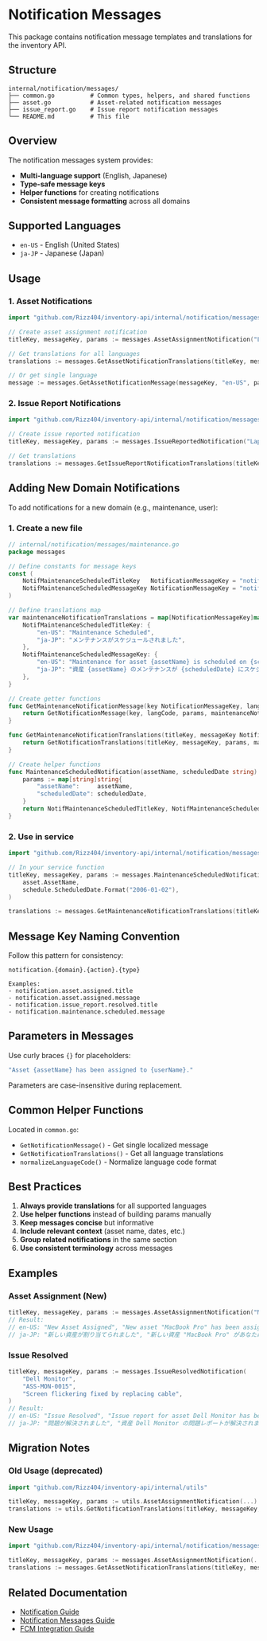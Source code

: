 # Notification Messages

This package contains notification message templates and translations for the inventory API.

## Structure

```
internal/notification/messages/
├── common.go          # Common types, helpers, and shared functions
├── asset.go           # Asset-related notification messages
├── issue_report.go    # Issue report notification messages
└── README.md          # This file
```

## Overview

The notification messages system provides:
- **Multi-language support** (English, Japanese)
- **Type-safe message keys**
- **Helper functions** for creating notifications
- **Consistent message formatting** across all domains

## Supported Languages

- `en-US` - English (United States)
- `ja-JP` - Japanese (Japan)

## Usage

### 1. Asset Notifications

```go
import "github.com/Rizz404/inventory-api/internal/notification/messages"

// Create asset assignment notification
titleKey, messageKey, params := messages.AssetAssignmentNotification("Laptop Dell XPS", "ASS-LPT-0001", false)

// Get translations for all languages
translations := messages.GetAssetNotificationTranslations(titleKey, messageKey, params)

// Or get single language
message := messages.GetAssetNotificationMessage(messageKey, "en-US", params)
```

### 2. Issue Report Notifications

```go
import "github.com/Rizz404/inventory-api/internal/notification/messages"

// Create issue reported notification
titleKey, messageKey, params := messages.IssueReportedNotification("Laptop Dell XPS", "ASS-LPT-0001")

// Get translations
translations := messages.GetIssueReportNotificationTranslations(titleKey, messageKey, params)
```

## Adding New Domain Notifications

To add notifications for a new domain (e.g., maintenance, user):

### 1. Create a new file

```go
// internal/notification/messages/maintenance.go
package messages

// Define constants for message keys
const (
    NotifMaintenanceScheduledTitleKey   NotificationMessageKey = "notification.maintenance.scheduled.title"
    NotifMaintenanceScheduledMessageKey NotificationMessageKey = "notification.maintenance.scheduled.message"
)

// Define translations map
var maintenanceNotificationTranslations = map[NotificationMessageKey]map[string]string{
    NotifMaintenanceScheduledTitleKey: {
        "en-US": "Maintenance Scheduled",
        "ja-JP": "メンテナンスがスケジュールされました",
    },
    NotifMaintenanceScheduledMessageKey: {
        "en-US": "Maintenance for asset {assetName} is scheduled on {scheduledDate}.",
        "ja-JP": "資産 {assetName} のメンテナンスが {scheduledDate} にスケジュールされました。",
    },
}

// Create getter functions
func GetMaintenanceNotificationMessage(key NotificationMessageKey, langCode string, params map[string]string) string {
    return GetNotificationMessage(key, langCode, params, maintenanceNotificationTranslations)
}

func GetMaintenanceNotificationTranslations(titleKey, messageKey NotificationMessageKey, params map[string]string) []NotificationTranslation {
    return GetNotificationTranslations(titleKey, messageKey, params, maintenanceNotificationTranslations)
}

// Create helper functions
func MaintenanceScheduledNotification(assetName, scheduledDate string) (NotificationMessageKey, NotificationMessageKey, map[string]string) {
    params := map[string]string{
        "assetName":     assetName,
        "scheduledDate": scheduledDate,
    }
    return NotifMaintenanceScheduledTitleKey, NotifMaintenanceScheduledMessageKey, params
}
```

### 2. Use in service

```go
import "github.com/Rizz404/inventory-api/internal/notification/messages"

// In your service function
titleKey, messageKey, params := messages.MaintenanceScheduledNotification(
    asset.AssetName,
    schedule.ScheduledDate.Format("2006-01-02"),
)

translations := messages.GetMaintenanceNotificationTranslations(titleKey, messageKey, params)
```

## Message Key Naming Convention

Follow this pattern for consistency:

```
notification.{domain}.{action}.{type}

Examples:
- notification.asset.assigned.title
- notification.asset.assigned.message
- notification.issue_report.resolved.title
- notification.maintenance.scheduled.message
```

## Parameters in Messages

Use curly braces `{}` for placeholders:

```go
"Asset {assetName} has been assigned to {userName}."
```

Parameters are case-insensitive during replacement.

## Common Helper Functions

Located in `common.go`:

- `GetNotificationMessage()` - Get single localized message
- `GetNotificationTranslations()` - Get all language translations
- `normalizeLanguageCode()` - Normalize language code format

## Best Practices

1. **Always provide translations** for all supported languages
2. **Use helper functions** instead of building params manually
3. **Keep messages concise** but informative
4. **Include relevant context** (asset name, dates, etc.)
5. **Group related notifications** in the same section
6. **Use consistent terminology** across messages

## Examples

### Asset Assignment (New)

```go
titleKey, messageKey, params := messages.AssetAssignmentNotification("MacBook Pro", "ASS-LPT-0042", true)
// Result:
// en-US: "New Asset Assigned", "New asset "MacBook Pro" has been assigned to you."
// ja-JP: "新しい資産が割り当てられました", "新しい資産 "MacBook Pro" があなたに割り当てられました。"
```

### Issue Resolved

```go
titleKey, messageKey, params := messages.IssueResolvedNotification(
    "Dell Monitor",
    "ASS-MON-0015",
    "Screen flickering fixed by replacing cable",
)
// Result:
// en-US: "Issue Resolved", "Issue report for asset Dell Monitor has been resolved. Resolution: Screen flickering fixed by replacing cable."
// ja-JP: "問題が解決されました", "資産 Dell Monitor の問題レポートが解決されました。解決策: Screen flickering fixed by replacing cable。"
```

## Migration Notes

### Old Usage (deprecated)
```go
import "github.com/Rizz404/inventory-api/internal/utils"

titleKey, messageKey, params := utils.AssetAssignmentNotification(...)
translations := utils.GetNotificationTranslations(titleKey, messageKey, params)
```

### New Usage
```go
import "github.com/Rizz404/inventory-api/internal/notification/messages"

titleKey, messageKey, params := messages.AssetAssignmentNotification(...)
translations := messages.GetAssetNotificationTranslations(titleKey, messageKey, params)
```

## Related Documentation

- [Notification Guide](../../../documentation/notification_guide.md)
- [Notification Messages Guide](../../../documentation/notification_messages_guide.md)
- [FCM Integration Guide](../../../documentation/fcm_integration_guide.md)
